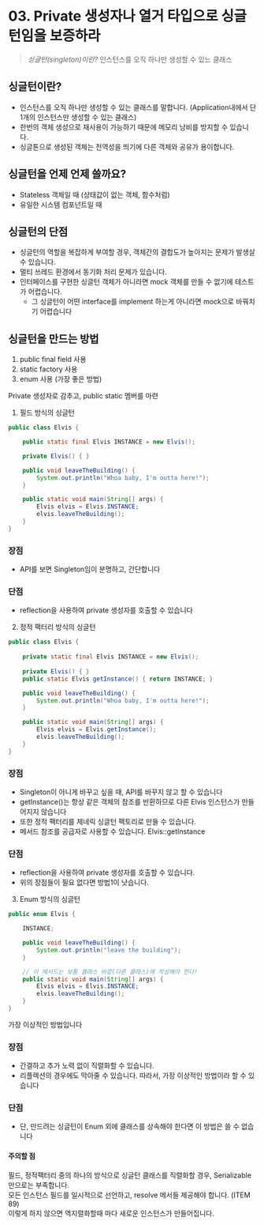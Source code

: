 # 03. Private 생성자나 열거 타입으로 싱글턴임을 보증하라
> *싱글턴(singleton)이란?*
> 인스턴스를 오직 하나만 생성할 수 있느 클래스

## 싱글턴이란?
* 인스턴스를 오직 하나만 생성할 수 있는 클래스를 말합니다. (Application내에서 단 1개의 인스턴스만 생성할 수 있는 클래스)
* 한번의 객체 생성으로 재사용이 가능하기 때문에 메모리 낭비를 방지할 수 있습니다.
* 싱글톤으로 생성된 객체는 전역성을 띄기에 다른 객체와 공유가 용이합니다.

## 싱글턴을 언제 언제 쓸까요?
* Stateless 객체일 때 (상태값이 없는 객체, 함수처럼)
* 유일한 시스템 컴포넌트일 때

## 싱글턴의 단점
* 싱글턴의 역할을 복잡하게 부여할 경우, 객체간의 결합도가 높아지는 문제가 발생살 수 있습니다.
* 멀티 쓰레드 환경에서 동기화 처리 문제가 있습니다.
* 인터페이스를 구현한 싱글턴 객체가 아니라면 mock 객체를 만들 수 없기에 테스트가 어렵습니다.
    * 그 싱글턴이 어떤 interface를 implement 하는게 아니라면 mock으로 바꿔치기 어렵습니다


## 싱글턴을 만드는 방법
1. public final field 사용
2. static factory 사용
3. enum 사용 (가장 좋은 방법)



Private 생성자로 감추고, public static 멤버를 마련
1. 필드 방식의 싱글턴
```java
public class Elvis {

    public static final Elvis INSTANCE = new Elvis();

    private Elvis() { }

    public void leaveTheBuilding() {
        System.out.println("Whoa baby, I'm outta here!");
    }

    public static void main(String[] args) {
        Elvis elvis = Elvis.INSTANCE;
        elvis.leaveTheBuilding();
    }
}
```

### 장점
* API를 보면 Singleton임이 분명하고, 간단합니다

### 단점
* reflection을 사용하여 private 생성자를 호출할 수 있습니다



2. 정적 팩터리 방식의 싱글턴
```java
public class Elvis {
    
    private static final Elvis INSTANCE = new Elvis();
    
    private Elvis() { }
    public static Elvis getInstance() { return INSTANCE; }

    public void leaveTheBuilding() {
        System.out.println("Whoa baby, I'm outta here!");
    }

    public static void main(String[] args) {
        Elvis elvis = Elvis.getInstance();
        elvis.leaveTheBuilding();
    }
}
```

### 장점
* Singleton이 아니게 바꾸고 싶을 때, API를 바꾸지 않고 할 수 있습니다
* getInstance()는 항상 같은 객체의 참조를 반환하므로 다른 Elvis 인스턴스가 만들어지지 않습니다
* 또한 정적 팩터리를 제네릭 싱글턴 팩토리로 만들 수 있습니다. 
* 메서드 참조를 공급자로 사용할 수 있습니다. Elvis::getInstance

### 단점
* reflection을 사용하여 private 생성자를 호출할 수 있습니다.
* 위의 장점들이 필요 없다면 방법1이 낫습니다.


3. Enum 방식의 싱글턴

```java
public enum Elvis {

    INSTANCE;

    public void leaveTheBuilding() {
        System.out.println("leave the building");
    }

    // 이 메서드는 보통 클래스 바깥(다른 클래스)에 작성해야 한다!
    public static void main(String[] args) {
        Elvis elvis = Elvis.INSTANCE;
        elvis.leaveTheBuilding();
    }
}
```
가장 이상적인 방법입니다

### 장점
* 간결하고 추가 노력 없이 직렬화할 수 있습니다.
* 리플렉션의 경우에도 막아줄 수 있습니다. 따라서, 가장 이상적인 방법이라 할 수 있습니다

### 단점
* 단, 만드려는 싱글턴이 Enum 외에 클래스를 상속해야 한다면 이 방법은 쓸 수 없습니다

#### 주의할 점
필드, 정적팩터리 중의 하나의 방식으로 싱글턴 클래스를 직렬화할 경우, Serializable 만으로는 부족합니다.<br/> 
모든 인스턴스 필드를 일시적으로 선언하고, resolve 메서들 제공해야 합니다. (ITEM 89) <br/>
이렇게 하지 않으면 역지렬화할때 마다 새로운 인스턴스가 만들어집니다.
